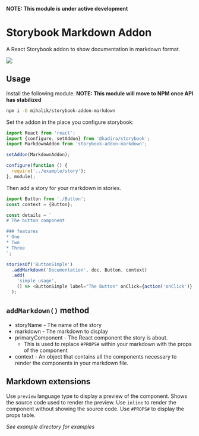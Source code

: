 **NOTE: This module is under active development**

# Storybook Markdown Addon

A React Storybook addon to show documentation in markdown format.

![](https://cldup.com/_q_eaktFjS.png)

## Usage

Install the following module:
**NOTE: This module will move to NPM once API has stabilized**

```sh
npm i -D mihalik/storybook-addon-markdown
```

Set the addon in the place you configure storybook:

```js
import React from 'react';
import {configure, setAddon} from '@kadira/storybook';
import MarkdownAddon from 'storybook-addon-markdown';

setAddon(MarkdownAddon);

configure(function () {
  require('../example/story');
}, module);

```

Then add a story for your markdown in stories.

```js
import Button from './Button';
const context = {Button};

const details = `
# The button component

### features
* One
* Two
* Three
`;

storiesOf('ButtonSimple')
  .addMarkdown('Documentation', doc, Button, context)
  .add(
    'simple usage',
    () => <ButtonSimple label="The Button" onClick={action('onClick')} />,
  );
```

## `addMarkdown()` method
* storyName - The name of the story
* markdown - The markdown to display
* primaryComponent - The React component the story is about.
  * This is used to replace `#PROPS#` within your markdown with the props of the component
* context - An object that contains all the components necessary to render the components in your markdown file.

## Markdown extensions

Use `preview` language type to display a preview of the component.  Shows the source code used to render the preview.  Use `inline` to render the component without showing the source code.  Use `#PROPS#` to display the props table.

*See example directory for examples*
